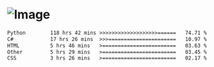 # ![Image](https://github.com/user-attachments/assets/5f2d2b12-d836-424c-876f-cb0c9a5d9144)

<!--START_SECTION:waka-->

```txt
Python        118 hrs 42 mins >>>>>>>>>>>>>>>>>>>======   74.71 %
C#            17 hrs 26 mins  >>>======================   10.97 %
HTML          5 hrs 46 mins   >========================   03.63 %
Other         5 hrs 29 mins   >========================   03.45 %
CSS           3 hrs 26 mins   >========================   02.17 %
```

<!--END_SECTION:waka-->
